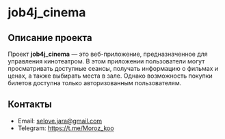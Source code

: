 # job4j_cinema

## Описание проекта
Проект **job4j_cinema** — это веб-приложение, предназначенное для управления кинотеатром. 
В этом приложении пользователи могут просматривать доступные сеансы, получать информацию о фильмах и ценах,
а также выбирать места в зале. Однако возможность покупки билетов доступна только авторизованным пользователям.

## Контакты
- Email: selove.jara@gmail.com
- Telegram: https://t.me/Moroz_koo